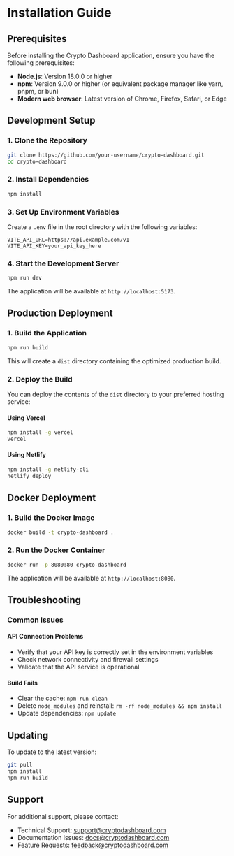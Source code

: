 
# Installation Guide

## Prerequisites
Before installing the Crypto Dashboard application, ensure you have the following prerequisites:

- **Node.js**: Version 18.0.0 or higher
- **npm**: Version 9.0.0 or higher (or equivalent package manager like yarn, pnpm, or bun)
- **Modern web browser**: Latest version of Chrome, Firefox, Safari, or Edge

## Development Setup

### 1. Clone the Repository
```bash
git clone https://github.com/your-username/crypto-dashboard.git
cd crypto-dashboard
```

### 2. Install Dependencies
```bash
npm install
```

### 3. Set Up Environment Variables
Create a `.env` file in the root directory with the following variables:
```
VITE_API_URL=https://api.example.com/v1
VITE_API_KEY=your_api_key_here
```

### 4. Start the Development Server
```bash
npm run dev
```

The application will be available at `http://localhost:5173`.

## Production Deployment

### 1. Build the Application
```bash
npm run build
```

This will create a `dist` directory containing the optimized production build.

### 2. Deploy the Build
You can deploy the contents of the `dist` directory to your preferred hosting service:

#### Using Vercel
```bash
npm install -g vercel
vercel
```

#### Using Netlify
```bash
npm install -g netlify-cli
netlify deploy
```

## Docker Deployment

### 1. Build the Docker Image
```bash
docker build -t crypto-dashboard .
```

### 2. Run the Docker Container
```bash
docker run -p 8080:80 crypto-dashboard
```

The application will be available at `http://localhost:8080`.

## Troubleshooting

### Common Issues

#### API Connection Problems
- Verify that your API key is correctly set in the environment variables
- Check network connectivity and firewall settings
- Validate that the API service is operational

#### Build Fails
- Clear the cache: `npm run clean`
- Delete `node_modules` and reinstall: `rm -rf node_modules && npm install`
- Update dependencies: `npm update`

## Updating

To update to the latest version:

```bash
git pull
npm install
npm run build
```

## Support
For additional support, please contact:
- Technical Support: support@cryptodashboard.com
- Documentation Issues: docs@cryptodashboard.com
- Feature Requests: feedback@cryptodashboard.com

